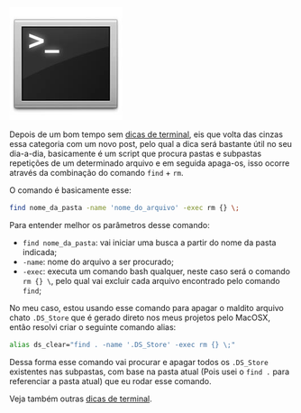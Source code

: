 ![Terminal Console Linux](images/terminal-console-linux.jpg)

Depois de um bom tempo sem [dicas de terminal](dicas-de-terminal "Dicas de terminal"), eis que volta das cinzas essa categoria com um novo post, pelo qual a dica será bastante útil no seu dia-a-dia, basicamente é um script que procura pastas e subpastas repetições de um determinado arquivo e em seguida apaga-os, isso ocorre através da combinação do comando `find` + `rm`.

O comando é basicamente esse:

 ``` bash
 find nome_da_pasta -name 'nome_do_arquivo' -exec rm {} \;
``` 

Para entender melhor os parâmetros desse comando:

*   `find nome_da_pasta`: vai iniciar uma busca a partir do nome da pasta indicada;
*   `-name`: nome do arquivo a ser procurado;
*   `-exec`: executa um comando bash qualquer, neste caso será o comando `rm {} \`, pelo qual vai excluir cada arquivo encontrado pelo comando `find`;

No meu caso, estou usando esse comando para apagar o maldito arquivo chato `.DS_Store` que é gerado direto nos meus projetos pelo MacOSX, então resolvi criar o seguinte comando alias:

 ``` bash
 alias ds_clear="find . -name '.DS_Store' -exec rm {} \;"
``` 

Dessa forma esse comando vai procurar e apagar todos os `.DS_Store` existentes nas subpastas, com base na pasta atual (Pois usei o `find .` para referenciar a pasta atual) que eu rodar esse comando.

Veja também outras [dicas de terminal](dicas-de-terminal "Dicas de terminal").